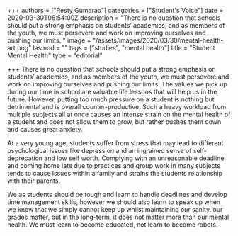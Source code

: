 +++
authors = ["Resty Gumarao"]
categories = ["Student's Voice"]
date = 2020-03-30T06:54:00Z
description = "There is no question that schools should put a strong emphasis on students’ academics, and as members of the youth, we must persevere and work on improving ourselves and pushing our limits. "
image = "/assets/images/2020/03/30/mental-health-art.png"
lasmod = ""
tags = ["studies", "mental health"]
title = "Student Mental Health"
type = "editorial"

+++
There is no question that schools should put a strong emphasis on students’ academics, and as members of the youth, we must persevere and work on improving ourselves and pushing our limits. The values we pick up during our time in school are valuable life lessons that will help us in the future. However, putting too much pressure on a student is nothing but detrimental and is overall counter-productive. Such a heavy workload from multiple subjects all at once causes an intense strain on the mental health of a student and does not allow them to grow, but rather pushes them down and causes great anxiety.

At a very young age, students suffer from stress that may lead to different psychological issues like depression and an ingrained sense of self-deprecation and low self worth. Complying with an unreasonable deadline and coming home late due to practices and group work in many subjects tends to cause issues within a family and strains the students relationship with their parents.

We as students should be tough and learn to handle deadlines and develop time management skills, however we should also learn to speak up when we know that we simply cannot keep up whilst maintaining our sanity. our grades matter, but in the long-term, it does not matter more than our mental health. We must learn to become educated, not learn to become robots.